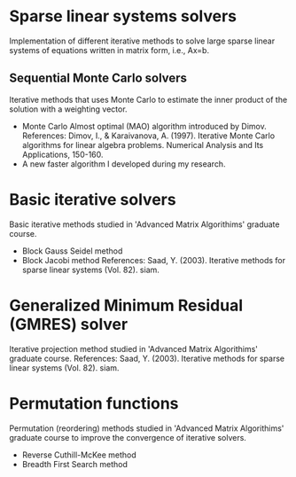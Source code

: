 # Sparse linear systems solvers
Implementation of different iterative methods to solve large sparse linear systems of equations written in matrix form, i.e., Ax=b.

## Sequential Monte Carlo solvers
Iterative methods that uses Monte Carlo to estimate the inner product of the solution with a weighting vector.
- Monte Carlo Almost optimal (MAO) algorithm introduced by Dimov.
References: Dimov, I., & Karaivanova, A. (1997). Iterative Monte Carlo algorithms for linear algebra problems. Numerical Analysis and Its Applications, 150-160.
- A new faster algorithm I developed during my research.

# Basic iterative solvers
Basic iterative methods studied in 'Advanced Matrix Algorithims' graduate course.
- Block Gauss Seidel method
- Block Jacobi method
References: Saad, Y. (2003). Iterative methods for sparse linear systems (Vol. 82). siam.

# Generalized Minimum Residual (GMRES) solver 
Iterative projection method studied in 'Advanced Matrix Algorithims' graduate course.
References: Saad, Y. (2003). Iterative methods for sparse linear systems (Vol. 82). siam.

# Permutation functions
Permutation (reordering) methods studied in 'Advanced Matrix Algorithims' graduate course to improve the convergence of iterative solvers.
- Reverse Cuthill-McKee method
- Breadth First Search method
